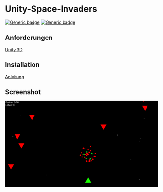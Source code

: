 # Unity-Space-Invaders
[![Generic badge](https://img.shields.io/badge/Programmiersprache-C%23-6600cc.svg)](https://shields.io/)
[![Generic badge](https://img.shields.io/badge/Level-Anfänger-33cc33.svg)](https://shields.io/)

## Anforderungen
[Unity 3D](https://store.unity.com/download?ref=personal)

## Installation
[Anleitung](installation.pdf)

## Screenshot
![](https://github.com/ACO-Charity/Unity-Space-Invaders/blob/master/screenshot.png)
